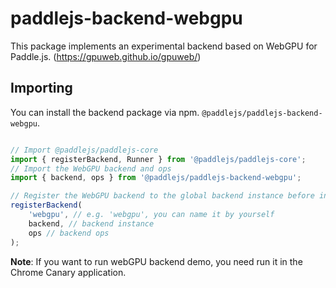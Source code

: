 # paddlejs-backend-webgpu

This package implements an experimental backend based on WebGPU for Paddle.js. (https://gpuweb.github.io/gpuweb/)

## Importing

You can install the backend package via npm. `@paddlejs/paddlejs-backend-webgpu`.


```js

// Import @paddlejs/paddlejs-core
import { registerBackend, Runner } from '@paddlejs/paddlejs-core';
// Import the WebGPU backend and ops
import { backend, ops } from '@paddlejs/paddlejs-backend-webgpu';

// Register the WebGPU backend to the global backend instance before initializing runner
registerBackend(
    'webgpu', // e.g. 'webgpu', you can name it by yourself
    backend, // backend instance
    ops // backend ops
);
```

**Note**: If you want to run webGPU backend demo, you need run it in the Chrome Canary application.